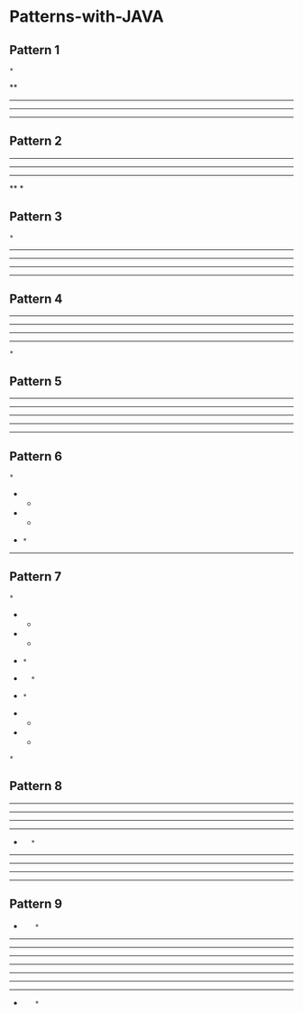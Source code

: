 ﻿# Patterns-with-JAVA

Pattern 1
------------------
    *
   **
  ***
 ****
*****

Pattern 2
------------------
*****
****
***
**
*

Pattern 3
------------------
    *
   ***
  *****
 *******
*********

Pattern 4
------------------
*********
 *******
  *****
   ***
    *
Pattern 5
------------------
* * * * *
*   *   *
* * * * *
*   *   *
* * * * *

Pattern 6
------------------
    *
   * *
  *   *
 *     *
*********

Pattern 7
------------------
    *
   * *
  *   *  
 *     *
*       *
 *     *
  *   *  
   * *
    *

Pattern 8
------------------
*********
**** ****
***   ***
**     **
*       *
**     **
***   ***
**** ****
*********

Pattern 9
------------------
*        *
**      **
***    ***
****  ****
**********
****  ****
***    ***
**      **
*        *
